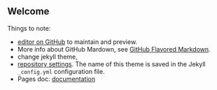 ## Welcome

Things to note:
- [editor on GitHub](https://github.com/mikeliucc/test-automation-tutorial/edit/master/README.md) to maintain and preview.
- More info about GitHub Mardown, see [GitHub Flavored Markdown](https://guides.github.com/features/mastering-markdown/).
- change jekyll theme,
- [repository settings](https://github.com/mikeliucc/test-automation-tutorial/settings). The name of this theme is saved in the Jekyll `_config.yml` configuration file.
- Pages doc: [documentation](https://help.github.com/categories/github-pages-basics/)
